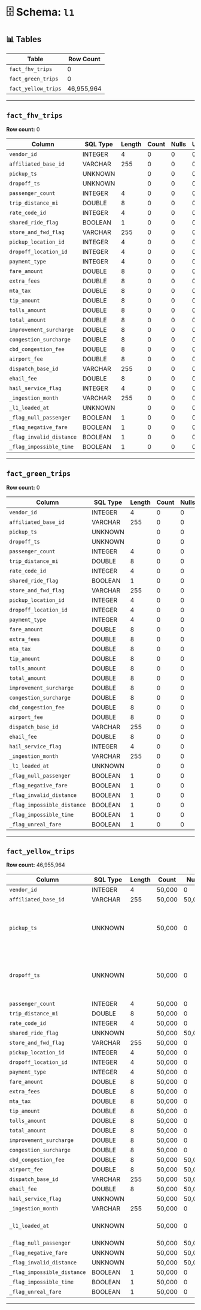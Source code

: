 # 🗄️ Schema: `l1`

## 📊 Tables

| Table | Row Count |
|------|-----------|
| `fact_fhv_trips` | 0 |
| `fact_green_trips` | 0 |
| `fact_yellow_trips` | 46,955,964 |

---
## `fact_fhv_trips`

**Row count:** 0

| Column | SQL Type | Length | Count | Nulls | Unique | Min | Max | Sample |
|--------|-----------|--------|-------|-------|--------|-----|-----|--------|
| `vendor_id` | INTEGER | 4 | 0 | 0 | 0 | nan | nan | [] |
| `affiliated_base_id` | VARCHAR | 255 | 0 | 0 | 0 |  |  | [] |
| `pickup_ts` | UNKNOWN |  | 0 | 0 | 0 |  |  | [] |
| `dropoff_ts` | UNKNOWN |  | 0 | 0 | 0 |  |  | [] |
| `passenger_count` | INTEGER | 4 | 0 | 0 | 0 | nan | nan | [] |
| `trip_distance_mi` | DOUBLE | 8 | 0 | 0 | 0 | nan | nan | [] |
| `rate_code_id` | INTEGER | 4 | 0 | 0 | 0 | nan | nan | [] |
| `shared_ride_flag` | BOOLEAN | 1 | 0 | 0 | 0 | nan | nan | [] |
| `store_and_fwd_flag` | VARCHAR | 255 | 0 | 0 | 0 |  |  | [] |
| `pickup_location_id` | INTEGER | 4 | 0 | 0 | 0 | nan | nan | [] |
| `dropoff_location_id` | INTEGER | 4 | 0 | 0 | 0 | nan | nan | [] |
| `payment_type` | INTEGER | 4 | 0 | 0 | 0 | nan | nan | [] |
| `fare_amount` | DOUBLE | 8 | 0 | 0 | 0 | nan | nan | [] |
| `extra_fees` | DOUBLE | 8 | 0 | 0 | 0 | nan | nan | [] |
| `mta_tax` | DOUBLE | 8 | 0 | 0 | 0 | nan | nan | [] |
| `tip_amount` | DOUBLE | 8 | 0 | 0 | 0 | nan | nan | [] |
| `tolls_amount` | DOUBLE | 8 | 0 | 0 | 0 | nan | nan | [] |
| `total_amount` | DOUBLE | 8 | 0 | 0 | 0 | nan | nan | [] |
| `improvement_surcharge` | DOUBLE | 8 | 0 | 0 | 0 | nan | nan | [] |
| `congestion_surcharge` | DOUBLE | 8 | 0 | 0 | 0 | nan | nan | [] |
| `cbd_congestion_fee` | DOUBLE | 8 | 0 | 0 | 0 | nan | nan | [] |
| `airport_fee` | DOUBLE | 8 | 0 | 0 | 0 | nan | nan | [] |
| `dispatch_base_id` | VARCHAR | 255 | 0 | 0 | 0 |  |  | [] |
| `ehail_fee` | DOUBLE | 8 | 0 | 0 | 0 | nan | nan | [] |
| `hail_service_flag` | INTEGER | 4 | 0 | 0 | 0 | nan | nan | [] |
| `_ingestion_month` | VARCHAR | 255 | 0 | 0 | 0 |  |  | [] |
| `_l1_loaded_at` | UNKNOWN |  | 0 | 0 | 0 |  |  | [] |
| `_flag_null_passenger` | BOOLEAN | 1 | 0 | 0 | 0 | nan | nan | [] |
| `_flag_negative_fare` | BOOLEAN | 1 | 0 | 0 | 0 | nan | nan | [] |
| `_flag_invalid_distance` | BOOLEAN | 1 | 0 | 0 | 0 | nan | nan | [] |
| `_flag_impossible_time` | BOOLEAN | 1 | 0 | 0 | 0 | nan | nan | [] |

---
## `fact_green_trips`

**Row count:** 0

| Column | SQL Type | Length | Count | Nulls | Unique | Min | Max | Sample |
|--------|-----------|--------|-------|-------|--------|-----|-----|--------|
| `vendor_id` | INTEGER | 4 | 0 | 0 | 0 | nan | nan | [] |
| `affiliated_base_id` | VARCHAR | 255 | 0 | 0 | 0 |  |  | [] |
| `pickup_ts` | UNKNOWN |  | 0 | 0 | 0 |  |  | [] |
| `dropoff_ts` | UNKNOWN |  | 0 | 0 | 0 |  |  | [] |
| `passenger_count` | INTEGER | 4 | 0 | 0 | 0 | nan | nan | [] |
| `trip_distance_mi` | DOUBLE | 8 | 0 | 0 | 0 | nan | nan | [] |
| `rate_code_id` | INTEGER | 4 | 0 | 0 | 0 | nan | nan | [] |
| `shared_ride_flag` | BOOLEAN | 1 | 0 | 0 | 0 | nan | nan | [] |
| `store_and_fwd_flag` | VARCHAR | 255 | 0 | 0 | 0 |  |  | [] |
| `pickup_location_id` | INTEGER | 4 | 0 | 0 | 0 | nan | nan | [] |
| `dropoff_location_id` | INTEGER | 4 | 0 | 0 | 0 | nan | nan | [] |
| `payment_type` | INTEGER | 4 | 0 | 0 | 0 | nan | nan | [] |
| `fare_amount` | DOUBLE | 8 | 0 | 0 | 0 | nan | nan | [] |
| `extra_fees` | DOUBLE | 8 | 0 | 0 | 0 | nan | nan | [] |
| `mta_tax` | DOUBLE | 8 | 0 | 0 | 0 | nan | nan | [] |
| `tip_amount` | DOUBLE | 8 | 0 | 0 | 0 | nan | nan | [] |
| `tolls_amount` | DOUBLE | 8 | 0 | 0 | 0 | nan | nan | [] |
| `total_amount` | DOUBLE | 8 | 0 | 0 | 0 | nan | nan | [] |
| `improvement_surcharge` | DOUBLE | 8 | 0 | 0 | 0 | nan | nan | [] |
| `congestion_surcharge` | DOUBLE | 8 | 0 | 0 | 0 | nan | nan | [] |
| `cbd_congestion_fee` | DOUBLE | 8 | 0 | 0 | 0 | nan | nan | [] |
| `airport_fee` | DOUBLE | 8 | 0 | 0 | 0 | nan | nan | [] |
| `dispatch_base_id` | VARCHAR | 255 | 0 | 0 | 0 |  |  | [] |
| `ehail_fee` | DOUBLE | 8 | 0 | 0 | 0 | nan | nan | [] |
| `hail_service_flag` | INTEGER | 4 | 0 | 0 | 0 | nan | nan | [] |
| `_ingestion_month` | VARCHAR | 255 | 0 | 0 | 0 |  |  | [] |
| `_l1_loaded_at` | UNKNOWN |  | 0 | 0 | 0 |  |  | [] |
| `_flag_null_passenger` | BOOLEAN | 1 | 0 | 0 | 0 | nan | nan | [] |
| `_flag_negative_fare` | BOOLEAN | 1 | 0 | 0 | 0 | nan | nan | [] |
| `_flag_invalid_distance` | BOOLEAN | 1 | 0 | 0 | 0 | nan | nan | [] |
| `_flag_impossible_distance` | BOOLEAN | 1 | 0 | 0 | 0 | nan | nan | [] |
| `_flag_impossible_time` | BOOLEAN | 1 | 0 | 0 | 0 | nan | nan | [] |
| `_flag_unreal_fare` | BOOLEAN | 1 | 0 | 0 | 0 | nan | nan | [] |

---
## `fact_yellow_trips`

**Row count:** 46,955,964

| Column | SQL Type | Length | Count | Nulls | Unique | Min | Max | Sample |
|--------|-----------|--------|-------|-------|--------|-----|-----|--------|
| `vendor_id` | INTEGER | 4 | 50,000 | 0 | 2 | 1 | 2 | [2, 1] |
| `affiliated_base_id` | VARCHAR | 255 | 50,000 | 50,000 | 0 |  |  | [] |
| `pickup_ts` | UNKNOWN |  | 50,000 | 0 | 27,555 |  |  | [Timestamp('2024-10-01 00:30:44'), Timestamp('2024-10-01 00:12:20'), Timestamp('2024-10-01 00:04:46')] |
| `dropoff_ts` | UNKNOWN |  | 50,000 | 0 | 27,962 |  |  | [Timestamp('2024-10-01 00:48:26'), Timestamp('2024-10-01 00:25:25'), Timestamp('2024-10-01 00:13:52')] |
| `passenger_count` | INTEGER | 4 | 50,000 | 0 | 7 | 0 | 6 | [1, 2, 0] |
| `trip_distance_mi` | DOUBLE | 8 | 50,000 | 0 | 2,165 | 0.0 | 65.55 | [3.0, 2.2, 2.7] |
| `rate_code_id` | INTEGER | 4 | 50,000 | 0 | 6 | 1 | 99 | [1, 99, 2] |
| `shared_ride_flag` | UNKNOWN |  | 50,000 | 50,000 | 0 | <NA> | <NA> | [] |
| `store_and_fwd_flag` | VARCHAR | 255 | 50,000 | 0 | 2 |  |  | ['N', 'Y'] |
| `pickup_location_id` | INTEGER | 4 | 50,000 | 0 | 219 | 1 | 265 | [162, 48, 142] |
| `dropoff_location_id` | INTEGER | 4 | 50,000 | 0 | 244 | 1 | 265 | [246, 236, 24] |
| `payment_type` | INTEGER | 4 | 50,000 | 0 | 4 | 1 | 4 | [1, 3, 2] |
| `fare_amount` | DOUBLE | 8 | 50,000 | 0 | 551 | -199.7 | 414.6 | [18.4, 14.2, 13.5] |
| `extra_fees` | DOUBLE | 8 | 50,000 | 0 | 26 | -6.0 | 11.75 | [1.0, 3.5, 0.0] |
| `mta_tax` | DOUBLE | 8 | 50,000 | 0 | 3 | -0.5 | 0.5 | [0.5, -0.5, 0.0] |
| `tip_amount` | DOUBLE | 8 | 50,000 | 0 | 1,420 | -0.9 | 100.0 | [1.5, 3.8, 3.7] |
| `tolls_amount` | DOUBLE | 8 | 50,000 | 0 | 109 | -23.38 | 45.38 | [0.0, 6.94, 13.38] |
| `total_amount` | DOUBLE | 8 | 50,000 | 0 | 3,808 | -229.45 | 422.85 | [24.9, 23.0, 22.2] |
| `improvement_surcharge` | DOUBLE | 8 | 50,000 | 0 | 4 | -1.0 | 1.0 | [1.0, -1.0, 0.0] |
| `congestion_surcharge` | DOUBLE | 8 | 50,000 | 0 | 3 | -2.5 | 2.5 | [2.5, 0.0, -2.5] |
| `cbd_congestion_fee` | DOUBLE | 8 | 50,000 | 50,000 | 0 | nan | nan | [] |
| `airport_fee` | DOUBLE | 8 | 50,000 | 50,000 | 0 | nan | nan | [] |
| `dispatch_base_id` | VARCHAR | 255 | 50,000 | 50,000 | 0 |  |  | [] |
| `ehail_fee` | DOUBLE | 8 | 50,000 | 50,000 | 0 | nan | nan | [] |
| `hail_service_flag` | UNKNOWN |  | 50,000 | 50,000 | 0 | <NA> | <NA> | [] |
| `_ingestion_month` | VARCHAR | 255 | 50,000 | 0 | 1 |  |  | ['2024_10'] |
| `_l1_loaded_at` | UNKNOWN |  | 50,000 | 0 | 1 |  |  | [Timestamp('2025-10-27 14:47:25.232789')] |
| `_flag_null_passenger` | UNKNOWN |  | 50,000 | 50,000 | 0 | <NA> | <NA> | [] |
| `_flag_negative_fare` | UNKNOWN |  | 50,000 | 50,000 | 0 | <NA> | <NA> | [] |
| `_flag_invalid_distance` | UNKNOWN |  | 50,000 | 50,000 | 0 | <NA> | <NA> | [] |
| `_flag_impossible_distance` | BOOLEAN | 1 | 50,000 | 0 | 2 | False | True | [False, True] |
| `_flag_impossible_time` | BOOLEAN | 1 | 50,000 | 0 | 2 | False | True | [False, True] |
| `_flag_unreal_fare` | BOOLEAN | 1 | 50,000 | 0 | 2 | False | True | [False, True] |

---
